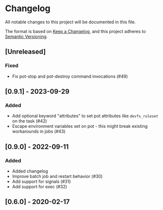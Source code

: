 # Changelog
All notable changes to this project will be documented in this file.

The format is based on [Keep a Changelog](https://keepachangelog.com/en/1.0.0/),
and this project adheres to [Semantic Versioning](https://semver.org/spec/v2.0.0.html).

## [Unreleased]
### Fixed
- Fix pot-stop and pot-destroy command invocations (#49)

## [0.9.1] - 2023-09-29
### Added
- Add optional keyword "attributes" to set pot attributes like `devfs_ruleset` on the task (#42)
- Escape environment variables set on pot - this might break existing workarounds in jobs (#43)

## [0.9.0] - 2022-09-11
### Added
- Added changelog
- Improve batch job and restart behavior (#30)
- Add support for signals (#31)
- Add support for exec (#32)

## [0.6.0] - 2020-02-17
